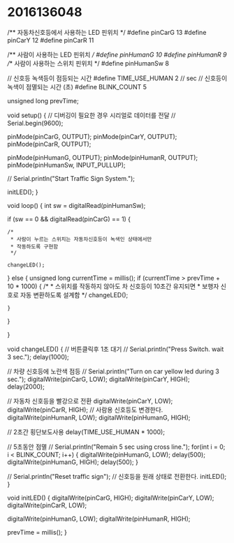 # 2016136048
/** 자동차신호등에서 사용하는 LED 핀위치 */
#define pinCarG 13
#define pinCarY 12
#define pinCarR 11
 
/** 사람이 사용하는 LED 핀위치 */
#define pinHumanG 10
#define pinHumanR 9
/** 사람이 사용하는 스위치 핀위치 */
#define pinHumanSw 8
 
// 신호등 녹색등이 점등되는 시간
#define TIME_USE_HUMAN 2 // sec
// 신호등이 녹색이 점멸되는 시간 (초)
#define BLINK_COUNT 5
 
unsigned long prevTime;
 
void setup() {
  // 디버깅이 필요한 경우 시리얼로 데이터를 전달
  // Serial.begin(9600);
   
  pinMode(pinCarG, OUTPUT);
  pinMode(pinCarY, OUTPUT);
  pinMode(pinCarR, OUTPUT);
 
  pinMode(pinHumanG, OUTPUT);
  pinMode(pinHumanR, OUTPUT);
  pinMode(pinHumanSw, INPUT_PULLUP);
  
 
 
 
 // Serial.println("Start Traffic Sign System.");
 
 
 
  initLED();
}

void loop() {
  int sw = digitalRead(pinHumanSw);
  
 
  if (sw == 0 && digitalRead(pinCarG) == 1) {
  
    /*
     * 사람이 누르는 스위치는 자동차신호등이 녹색인 상태에서만
     * 작동하도록 구현함
     */
     
    changeLED();
  } 
  else {
    unsigned long currentTime = millis();
    if (currentTime > prevTime + 10 * 1000) {
      /*
       * 스위치를 작동하지 않아도 차 신호등이 10초간 유지되면
       * 보행자 신호로 자동 변환하도록 설계함
       */
      changeLED();
      
    }
  }
 
}
 
void changeLED() {
  // 버튼클릭후 1초 대기
  // Serial.println("Press Switch. wait 3 sec.");
  delay(1000);
 
  // 차량 신호등에 노란색 점등
  // Serial.println("Turn on car yellow led during 3 sec.");
  digitalWrite(pinCarG, LOW);
  digitalWrite(pinCarY, HIGH);
  delay(2000);
 
  // 자동차 신호등을 빨강으로 전환
  digitalWrite(pinCarY, LOW);
  digitalWrite(pinCarR, HIGH);
  // 사람용 신호등도 변경한다.
  digitalWrite(pinHumanR, LOW);
  digitalWrite(pinHumanG, HIGH);
 
  // 2초간 횡단보도사용
  delay(TIME_USE_HUMAN * 1000);
 
  // 5초동안 점멸
  // Serial.println("Remain 5 sec using cross line.");
  for(int i = 0; i < BLINK_COUNT; i++) {
    digitalWrite(pinHumanG, LOW);
    delay(500);
    digitalWrite(pinHumanG, HIGH);
    delay(500);
  }
 
  // Serial.println("Reset traffic sign");
  // 신호등을 원래 상태로 전환한다.
  initLED();
}
 
void initLED() {
  digitalWrite(pinCarG, HIGH);
  digitalWrite(pinCarY, LOW);
  digitalWrite(pinCarR, LOW);
 
  digitalWrite(pinHumanG, LOW);
  digitalWrite(pinHumanR, HIGH);
 
  prevTime = millis();
}

